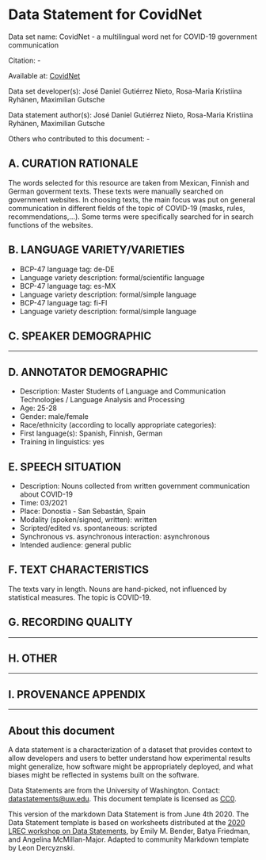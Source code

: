 # Data Statement for CovidNet

Data set name: CovidNet - a multilingual word net for COVID-19 government communication

Citation: - 

Available at: [CovidNet](https://covidnet.github.io)

Data set developer(s): José Daniel Gutiérrez Nieto, Rosa-Maria Kristiina Ryhänen, Maximilian Gutsche

Data statement author(s): José Daniel Gutiérrez Nieto, Rosa-Maria Kristiina Ryhänen, Maximilian Gutsche

Others who contributed to this document: - 

## A. CURATION RATIONALE 

The words selected for this resource are taken from Mexican, Finnish and German goverment texts. These texts were manually searched on government websites. In choosing texts, the main focus was put on general communication in different fields of the topic of COVID-19 (masks, rules, recommendations,...). Some terms were specifically searched for in search functions of the websites. 

## B. LANGUAGE VARIETY/VARIETIES

* BCP-47 language tag: de-DE
* Language variety description: formal/scientific language
* BCP-47 language tag: es-MX
* Language variety description: formal/simple language
* BCP-47 language tag: fi-FI
* Language variety description: formal/simple language
 
## C. SPEAKER DEMOGRAPHIC

---
 
## D. ANNOTATOR DEMOGRAPHIC

* Description: Master Students of Language and Communication Technologies / Language Analysis and Processing
* Age: 25-28
* Gender: male/female
* Race/ethnicity (according to locally appropriate categories): 
* First language(s): Spanish, Finnish, German
* Training in linguistics: yes


## E. SPEECH SITUATION

* Description: Nouns collected from written government communication about COVID-19
* Time: 03/2021
* Place: Donostia - San Sebastán, Spain
* Modality (spoken/signed, written): written
* Scripted/edited vs. spontaneous: scripted
* Synchronous vs. asynchronous interaction: asynchronous
* Intended audience: general public

## F. TEXT CHARACTERISTICS

The texts vary in length. Nouns are hand-picked, not influenced by statistical measures. The topic is COVID-19.

## G. RECORDING QUALITY

---

## H. OTHER

---

## I. PROVENANCE APPENDIX

---

## About this document

A data statement is a characterization of a dataset that provides context to allow developers and users to better understand how experimental results might generalize, how software might be appropriately deployed, and what biases might be reflected in systems built on the software.

Data Statements are from the University of Washington. Contact: [datastatements@uw.edu](mailto:datastatements@uw.edu). This document template is licensed as [CC0](https://creativecommons.org/share-your-work/public-domain/cc0/).

This version of the markdown Data Statement is from June 4th 2020. The Data Statement template is based on worksheets distributed at the [2020 LREC workshop on Data Statements](https://sites.google.com/uw.edu/data-statements-for-nlp/), by Emily M. Bender, Batya Friedman, and Angelina McMillan-Major. Adapted to community Markdown template by Leon Dercyznski.
